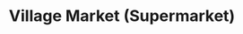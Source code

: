 ---
title: "Village Market (Supermarket)"
url: /electronic-city/village-market-supermarket/
shop: supermarket
---